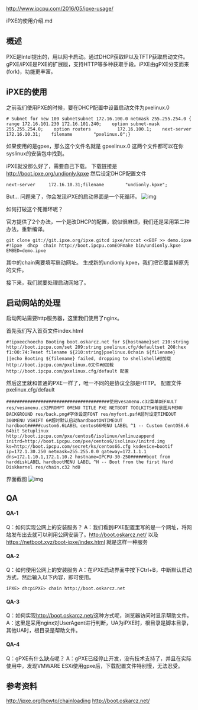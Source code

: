 



http://www.ipcpu.com/2016/05/ipxe-usage/

iPXE的使用介绍.md

## 概述

PXE是Intel提出的，用以网卡启动。通过DHCP获取IP以及TFTP获取启动文件。 
gPXE/iPXE是PXE的扩展版，支持HTTP等多种获取手段。iPXE由gPXE分支而来(fork)，功能更丰富。

## iPXE的使用

之前我们使用PXE的时候，要在DHCP配置中设置启动文件为pxelinux.0

```
# Subnet for new 100 subnetsubnet 172.16.100.0 netmask 255.255.254.0 {    range 172.16.101.230 172.16.101.240;    option subnet-mask      255.255.254.0;    option routers          172.16.100.1;    next-server     172.16.10.31;    filename        "pxelinux.0";}
```

如果使用的是gpxe，那么这个文件名就是 gpxelinux.0 
这两个文件都可以在你syslinux的安装包中找到。

iPXE就没那么好了，需要自己下载。 
下载链接是 <http://boot.ipxe.org/undionly.kpxe> 
然后设定DHCP配置文件

```
next-server     172.16.10.31;filename        "undionly.kpxe";
```

But… 问题来了，你会发现iPXE的启动界面是一个死循环。 
![img](http://www.ipcpu.com/wp-content/uploads/2016/10/wpid-19000db1b5162474e8ffb3d698eb9e66_43655ebd-6310-40f6-b311-cb4bd4c314041.jpg)

如何打破这个死循环呢？

官方提供了2个办法，一个是改DHCP的配置，貌似很麻烦，我们还是采用第二种办法，重新编译。

```
git clone git://git.ipxe.org/ipxe.gitcd ipxe/srccat <<EOF >> demo.ipxe #!ipxe  dhcp  chain http://boot.ipcpu.comEOFmake bin/undionly.kpxe EMBED=demo.ipxe
```

其中的chain需要填写启动网址。 
生成新的undionly.kpxe，我们把它覆盖掉原先的文件。

接下来，我们就要处理启动网站了。

## 启动网站的处理

启动网站需要http服务器，这里我们使用了nginx。

首先我们写入首页文件index.html

```
#!ipxeechoecho Booting boot.oskarcz.net for ${hostname}set 210:string http://boot.ipcpu.com/set 209:string pxelinux.cfg/defaultset 208:hex f1:00:74:7eset filename ${210:string}pxelinux.0chain ${filename} ||echo Booting ${filename} failed, dropping to shellshell#@加载http://boot.ipcpu.com/pxelinux.0文件#@加载http://boot.ipcpu.com/pxelinux.cfg/default 配置
```

然后这里就和普通的PXE一样了，唯一不同的是协议全部是HTTP。 
配置文件pxelinux.cfg/default

```
#######################################使用vesamenu.c32菜单DEFAULT res/vesamenu.c32PROMPT 0MENU TITLE PXE NETBOOT TOOLKITS#背景图片MENU BACKGROUND res/back.png#字体设定FONT res/myfont.psf#超时设定TIMEOUT 300MENU VSHIFT 6#超时默认启动hardbootONTIMEOUT hardboot#####custom6.6LABEL centos66MENU LABEL ^1 -- Custom CentOS6.6 64bit Setuplinux http://boot.ipcpu.com/pxe/centos6/isolinux/vmlinuzappend initrd=http://boot.ipcpu.com/pxe/centos6/isolinux/initrd.img ks=http://boot.ipcpu.com/secret/ks/centos66.cfg ksdevice=bootif ip=172.1.30.250 netmask=255.255.0.0 gateway=172.1.1.1 dns=172.1.10.1,172.1.10.2 hostname=IPCPU-30-250######boot from harddiskLABEL hardbootMENU LABEL ^H -- Boot from the first Hard Diskkernel res/chain.c32 hd0
```

界面截图 
![img](http://www.ipcpu.com/wp-content/uploads/2016/10/wpid-19000db1b5162474e8ffb3d698eb9e66_414455531.png)

## QA

#### QA-1

Q：如何实现公网上的安装服务？ 
A：我们看到iPXE配置里写的是一个网址，将网站发布出去就可以利用公网安装了。<http://boot.oskarcz.net/> 以及 <https://netboot.xyz/boot-ipxe/index.html>  就是这样一种服务

#### QA-2

Q：如何使用公网上的安装服务 
A：在iPXE启动界面中按下Ctrl+B，中断默认启动方式，然后输入以下内容，即可使用。

```
iPXE> dhcpiPXE> chain http://boot.oskarcz.net
```

#### QA-3

Q：如何实现<http://boot.oskarcz.net/>这种方式呢，浏览器访问时显示帮助文件。 
A：这里是采用nginx对UserAgent进行判断，UA为iPXE时，根目录是脚本目录，其他UA时，根目录是帮助文件。

#### QA-4

Q：gPXE有什么缺点呢？ 
A：gPXE已经停止开发，没有技术支持了，并且在实际使用中，发现VMWARE ESXi使用gpxe后，下载配置文件特别慢，无法忍受。

## 参考资料

<http://ipxe.org/howto/chainloading> 
<http://boot.oskarcz.net/>